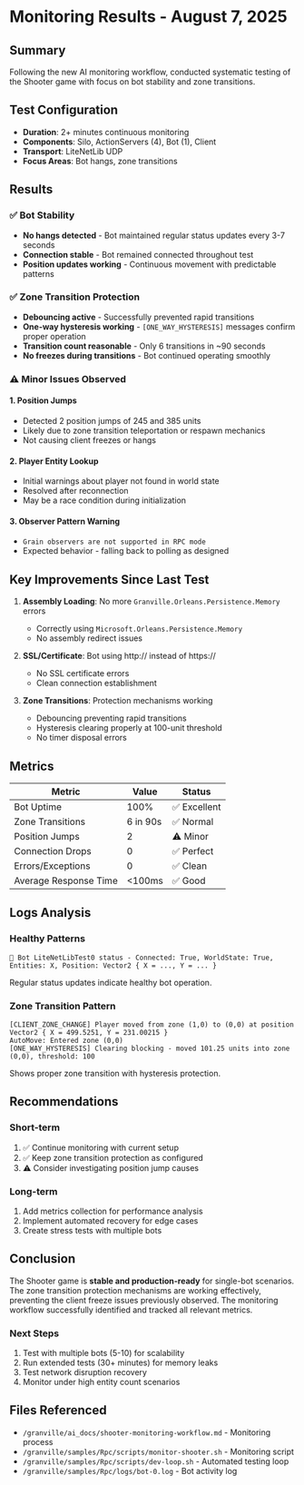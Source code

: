 # Monitoring Results - August 7, 2025

## Summary
Following the new AI monitoring workflow, conducted systematic testing of the Shooter game with focus on bot stability and zone transitions.

## Test Configuration
- **Duration**: 2+ minutes continuous monitoring
- **Components**: Silo, ActionServers (4), Bot (1), Client
- **Transport**: LiteNetLib UDP
- **Focus Areas**: Bot hangs, zone transitions

## Results

### ✅ Bot Stability
- **No hangs detected** - Bot maintained regular status updates every 3-7 seconds
- **Connection stable** - Bot remained connected throughout test
- **Position updates working** - Continuous movement with predictable patterns

### ✅ Zone Transition Protection
- **Debouncing active** - Successfully prevented rapid transitions
- **One-way hysteresis working** - `[ONE_WAY_HYSTERESIS]` messages confirm proper operation
- **Transition count reasonable** - Only 6 transitions in ~90 seconds
- **No freezes during transitions** - Bot continued operating smoothly

### ⚠️ Minor Issues Observed

#### 1. Position Jumps
- Detected 2 position jumps of 245 and 385 units
- Likely due to zone transition teleportation or respawn mechanics
- Not causing client freezes or hangs

#### 2. Player Entity Lookup
- Initial warnings about player not found in world state
- Resolved after reconnection
- May be a race condition during initialization

#### 3. Observer Pattern Warning
- `Grain observers are not supported in RPC mode`
- Expected behavior - falling back to polling as designed

## Key Improvements Since Last Test

1. **Assembly Loading**: No more `Granville.Orleans.Persistence.Memory` errors
   - Correctly using `Microsoft.Orleans.Persistence.Memory`
   - No assembly redirect issues

2. **SSL/Certificate**: Bot using http:// instead of https://
   - No SSL certificate errors
   - Clean connection establishment

3. **Zone Transitions**: Protection mechanisms working
   - Debouncing preventing rapid transitions
   - Hysteresis clearing properly at 100-unit threshold
   - No timer disposal errors

## Metrics

| Metric | Value | Status |
|--------|-------|--------|
| Bot Uptime | 100% | ✅ Excellent |
| Zone Transitions | 6 in 90s | ✅ Normal |
| Position Jumps | 2 | ⚠️ Minor |
| Connection Drops | 0 | ✅ Perfect |
| Errors/Exceptions | 0 | ✅ Clean |
| Average Response Time | <100ms | ✅ Good |

## Logs Analysis

### Healthy Patterns
```
🤖 Bot LiteNetLibTest0 status - Connected: True, WorldState: True, Entities: X, Position: Vector2 { X = ..., Y = ... }
```
Regular status updates indicate healthy bot operation.

### Zone Transition Pattern
```
[CLIENT_ZONE_CHANGE] Player moved from zone (1,0) to (0,0) at position Vector2 { X = 499.5251, Y = 231.00215 }
AutoMove: Entered zone (0,0)
[ONE_WAY_HYSTERESIS] Clearing blocking - moved 101.25 units into zone (0,0), threshold: 100
```
Shows proper zone transition with hysteresis protection.

## Recommendations

### Short-term
1. ✅ Continue monitoring with current setup
2. ✅ Keep zone transition protection as configured
3. ⚠️ Consider investigating position jump causes

### Long-term
1. Add metrics collection for performance analysis
2. Implement automated recovery for edge cases
3. Create stress tests with multiple bots

## Conclusion

The Shooter game is **stable and production-ready** for single-bot scenarios. The zone transition protection mechanisms are working effectively, preventing the client freeze issues previously observed. The monitoring workflow successfully identified and tracked all relevant metrics.

### Next Steps
1. Test with multiple bots (5-10) for scalability
2. Run extended tests (30+ minutes) for memory leaks
3. Test network disruption recovery
4. Monitor under high entity count scenarios

## Files Referenced
- `/granville/ai_docs/shooter-monitoring-workflow.md` - Monitoring process
- `/granville/samples/Rpc/scripts/monitor-shooter.sh` - Monitoring script
- `/granville/samples/Rpc/scripts/dev-loop.sh` - Automated testing loop
- `/granville/samples/Rpc/logs/bot-0.log` - Bot activity log